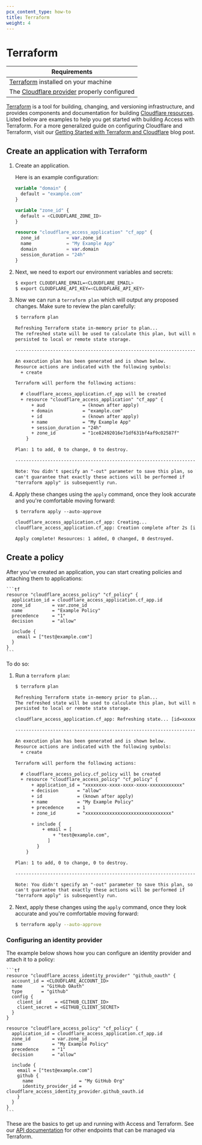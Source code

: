 ```yaml
---
pcx_content_type: how-to
title: Terraform
weight: 4
---
```


# Terraform

| Requirements                                                                                                             |
| ------------------------------------------------------------------------------------------------------------------------ |
| [Terraform](https://learn.hashicorp.com/terraform/getting-started/install.html) installed on your machine                |
| The [Cloudflare provider](https://registry.terraform.io/providers/cloudflare/cloudflare/latest/docs) properly configured |

[Terraform](https://learn.hashicorp.com/terraform/getting-started/install.html) is a tool for building, changing, and versioning infrastructure, and provides components and documentation for building [Cloudflare resources](https://www.terraform.io/docs/providers/cloudflare/). Listed below are examples to help you get started with building Access with Terraform. For a more generalized guide on configuring Cloudflare and Terraform, visit our [Getting Started with Terraform and Cloudflare](https://blog.cloudflare.com/getting-started-with-terraform-and-cloudflare-part-1/) blog post.

## Create an application with Terraform

1.  Create an application.

    Here is an example configuration:

    ```tf
    variable "domain" {
      default = "example.com"
    }

    variable "zone_id" {
      default = <CLOUDFLARE_ZONE_ID>
    }

    resource "cloudflare_access_application" "cf_app" {
      zone_id          = var.zone_id
      name             = "My Example App"
      domain           = var.domain
      session_duration = "24h"
    }
    ```

2.  Next, we need to export our environment variables and secrets:

    ```sh
    $ export CLOUDFLARE_EMAIL=<CLOUDFLARE_EMAIL>
    $ export CLOUDFLARE_API_KEY=<CLOUDFLARE_API_KEY>
    ```

3.  Now we can run a `terraform plan` which will output any proposed changes. Make sure to review the plan carefully:

    ```txt
    $ terraform plan

    Refreshing Terraform state in-memory prior to plan...
    The refreshed state will be used to calculate this plan, but will not be
    persisted to local or remote state storage.

    ------------------------------------------------------------------------

    An execution plan has been generated and is shown below.
    Resource actions are indicated with the following symbols:
      + create

    Terraform will perform the following actions:

      # cloudflare_access_application.cf_app will be created
      + resource "cloudflare_access_application" "cf_app" {
          + aud              = (known after apply)
          + domain           = "example.com"
          + id               = (known after apply)
          + name             = "My Example App"
          + session_duration = "24h"
          + zone_id          = "1ce82492016e71df631bf4af9c02587f"
        }

    Plan: 1 to add, 0 to change, 0 to destroy.

    ------------------------------------------------------------------------

    Note: You didn't specify an "-out" parameter to save this plan, so Terraform
    can't guarantee that exactly these actions will be performed if
    "terraform apply" is subsequently run.
    ```

4.  Apply these changes using the `apply` command, once they look accurate and you're comfortable moving forward:

    ```txt
    $ terraform apply --auto-approve

    cloudflare_access_application.cf_app: Creating...
    cloudflare_access_application.cf_app: Creation complete after 2s [id=xxxxxxxx-xxxx-xxxx-xxxx-xxxxxxxxxxxx]

    Apply complete! Resources: 1 added, 0 changed, 0 destroyed.
    ```

## Create a policy

After you've created an application, you can start creating policies and attaching them to applications:

    ```tf
    resource "cloudflare_access_policy" "cf_policy" {
      application_id = cloudflare_access_application.cf_app.id
      zone_id        = var.zone_id
      name           = "Example Policy"
      precedence     = "1"
      decision       = "allow"

      include {
        email = ["test@example.com"]
      }
    }
    ```

To do so:

1.  Run a `terraform plan`:

    ```txt
    $ terraform plan

    Refreshing Terraform state in-memory prior to plan...
    The refreshed state will be used to calculate this plan, but will not be
    persisted to local or remote state storage.

    cloudflare_access_application.cf_app: Refreshing state... [id=xxxxxxxx-xxxx-xxxx-xxxx-xxxxxxxxxxxx]

    ------------------------------------------------------------------------

    An execution plan has been generated and is shown below.
    Resource actions are indicated with the following symbols:
      + create

    Terraform will perform the following actions:

      # cloudflare_access_policy.cf_policy will be created
      + resource "cloudflare_access_policy" "cf_policy" {
          + application_id = "xxxxxxxx-xxxx-xxxx-xxxx-xxxxxxxxxxxx"
          + decision       = "allow"
          + id             = (known after apply)
          + name           = "My Example Policy"
          + precedence     = 1
          + zone_id        = "xxxxxxxxxxxxxxxxxxxxxxxxxxxxxxxx"

          + include {
              + email = [
                  + "test@example.com",
                ]
            }
        }

    Plan: 1 to add, 0 to change, 0 to destroy.

    ------------------------------------------------------------------------

    Note: You didn't specify an "-out" parameter to save this plan, so Terraform
    can't guarantee that exactly these actions will be performed if
    "terraform apply" is subsequently run.
    ```

2.  Next, apply these changes using the `apply` command, once they look accurate and you're comfortable moving forward:

    ```sh
    $ terraform apply --auto-approve
    ```

### Configuring an identity provider

The example below shows how you can configure an identity provider and attach it to a policy:

    ```tf
    resource "cloudflare_access_identity_provider" "github_oauth" {
      account_id = <CLOUDFLARE_ACCOUNT_ID>
      name       = "GitHub OAuth"
      type       = "github"
      config {
        client_id     = <GITHUB_CLIENT_ID>
        client_secret = <GITHUB_CLIENT_SECRET>
      }
    }

    resource "cloudflare_access_policy" "cf_policy" {
      application_id = cloudflare_access_application.cf_app.id
      zone_id        = var.zone_id
      name           = "My Example Policy"
      precedence     = "1"
      decision       = "allow"

      include {
        email = ["test@example.com"]
        github {
          name                 = "My GitHub Org"
          identity_provider_id = cloudflare_access_identity_provider.github_oauth.id
        }
      }
    }
    ```

These are the basics to get up and running with Access and Terraform. See our [API documentation](https://api.cloudflare.com/#access-organizations-properties) for other endpoints that can be managed via Terraform.
